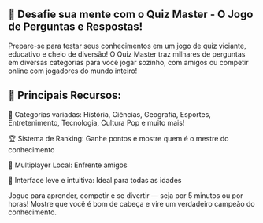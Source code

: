 ## 🧠 Desafie sua mente com o Quiz Master - O Jogo de Perguntas e Respostas!

Prepare-se para testar seus conhecimentos em um jogo de quiz viciante, educativo e cheio de diversão! O Quiz Master traz milhares de perguntas em diversas categorias para você jogar sozinho, com amigos ou competir online com jogadores do mundo inteiro!

## 🎯 Principais Recursos:

🧩 Categorias variadas: História, Ciências, Geografia, Esportes, Entretenimento, Tecnologia, Cultura Pop e muito mais!

🏆 Sistema de Ranking: Ganhe pontos e mostre quem é o mestre do conhecimento

👥 Multiplayer Local: Enfrente amigos

🎨 Interface leve e intuitiva: Ideal para todas as idades

Jogue para aprender, competir e se divertir — seja por 5 minutos ou por horas! Mostre que você é bom de cabeça e vire um verdadeiro campeão do conhecimento.
